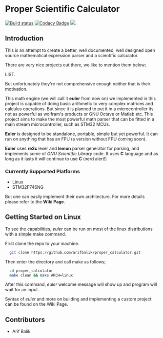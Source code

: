 # Proper Scientific Calculator

[![Build status](https://ci.appveyor.com/api/projects/status/cmixc0p8csoy08n6?svg=true)](https://ci.appveyor.com/project/arifbalik/proper-calculator) [![Codacy Badge](https://api.codacy.com/project/badge/Grade/d20996c73bc24168b8e67f459447e375)](https://www.codacy.com/app/arifbalik/proper_calculator?utm_source=github.com&amp;utm_medium=referral&amp;utm_content=arifbalik/proper_calculator&amp;utm_campaign=Badge_Grade) [![](https://tokei.rs/b1/github/arifbalik/proper_calculator?category=code)](https://github.com/arifbalik/proper_calculator).

## Introduction
This is an attempt to create a better, well documented, well designed open source mathematical expression parser and a scientific calculator.

There are very nice projects out there, we like to mention them below;

LIST.

But unfortunately they're not comprehensive enough neither that is their motivation.

This math engine (we will call it **euler** from now on) we implemented in this project is capable of doing basic arithmetic to very complex matrices and calculus operations. But since it is planned to put it in a microcontroller its not as powerful as wolfram's products or GNU Octave or Matlab etc. This project aims to make the most powerful math parser that can be fitted in a main stream microcontroller, such as STM32 MCUs.

**Euler** is designed to be standalone, portable, simple but yet powerful. It can run on anything that has an FPU (a version without FPU coming soon).

**Euler** uses **re2c** lexer and **lemon** parser generator for parsing, and implements some of *GNU Scientific Library* code. It uses **C** language and as long as it lasts it will continue to use **C** (nerd alert!)

### Currently Supported Platforms

-   Linux
-   STM32F746NG

But one can easily implement their own architecture. For more details please refer to the **Wiki Page**.

## Getting Started on Linux

To see the capabilities, *euler* can be run on most of the linux distributions with a simple make command.

First clone the repo to your machine.

```bash
  git clone https://github.com/arifbalik/proper_calculator.git
```

Then enter the directory and call make as follows;

```bash
  cd proper_calculator
  make clean && make ARCH=linux
```

After this command, *euler* welcome message will show up and program will wait for an input.

Syntax of *euler* and more on building and implementing a custom project can be found on the Wiki Page.

## Contributors

-   Arif Balik

